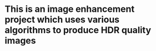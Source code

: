 # This is an image enhancement project which uses various algorithms to produce HDR quality images 

